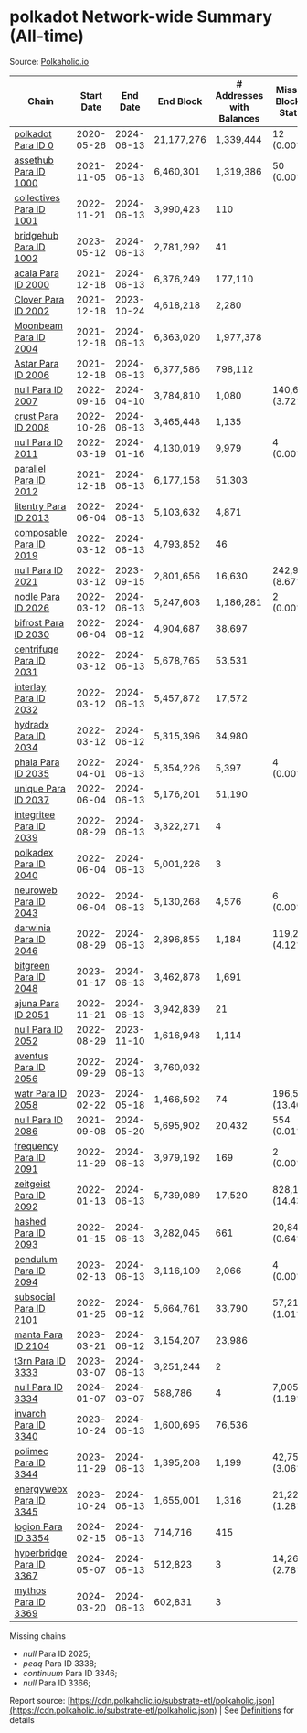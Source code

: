 # polkadot Network-wide Summary (All-time)

Source: [Polkaholic.io](https://polkaholic.io)


| Chain            | Start Date | End Date | End Block | # Addresses with Balances | Missing Blocks / Status |
| ---------------- | ---------- | ---------| --------- | ------------------------- | ----------------------- |
| [polkadot Para ID 0](/polkadot/0-polkadot) | 2020-05-26 | 2024-06-13 | 21,177,276 |  1,339,444 | 12 (0.00%)  |
| [assethub Para ID 1000](/polkadot/1000-assethub) | 2021-11-05 | 2024-06-13 | 6,460,301 |  1,319,386 | 50 (0.00%)  |
| [collectives Para ID 1001](/polkadot/1001-collectives) | 2022-11-21 | 2024-06-13 | 3,990,423 |  110 |    |
| [bridgehub Para ID 1002](/polkadot/1002-bridgehub) | 2023-05-12 | 2024-06-13 | 2,781,292 |  41 |    |
| [acala Para ID 2000](/polkadot/2000-acala) | 2021-12-18 | 2024-06-13 | 6,376,249 |  177,110 |    |
| [Clover Para ID 2002](/polkadot/2002-clover) | 2021-12-18 | 2023-10-24 | 4,618,218 |  2,280 |    |
| [Moonbeam Para ID 2004](/polkadot/2004-moonbeam) | 2021-12-18 | 2024-06-13 | 6,363,020 |  1,977,378 |    |
| [Astar Para ID 2006](/polkadot/2006-astar) | 2021-12-18 | 2024-06-13 | 6,377,586 |  798,112 |    |
| [null Para ID 2007](/polkadot/2007-kapex) | 2022-09-16 | 2024-04-10 | 3,784,810 |  1,080 | 140,668 (3.72%)  |
| [crust Para ID 2008](/polkadot/2008-crust) | 2022-10-26 | 2024-06-13 | 3,465,448 |  1,135 |    |
| [null Para ID 2011](/polkadot/2011-equilibrium) | 2022-03-19 | 2024-01-16 | 4,130,019 |  9,979 | 4 (0.00%)  |
| [parallel Para ID 2012](/polkadot/2012-parallel) | 2021-12-18 | 2024-06-13 | 6,177,158 |  51,303 |    |
| [litentry Para ID 2013](/polkadot/2013-litentry) | 2022-06-04 | 2024-06-13 | 5,103,632 |  4,871 |    |
| [composable Para ID 2019](/polkadot/2019-composable) | 2022-03-12 | 2024-06-13 | 4,793,852 |  46 |    |
| [null Para ID 2021](/polkadot/2021-efinity) | 2022-03-12 | 2023-09-15 | 2,801,656 |  16,630 | 242,949 (8.67%)  |
| [nodle Para ID 2026](/polkadot/2026-nodle) | 2022-03-12 | 2024-06-13 | 5,247,603 |  1,186,281 | 2 (0.00%)  |
| [bifrost Para ID 2030](/polkadot/2030-bifrost) | 2022-06-04 | 2024-06-12 | 4,904,687 |  38,697 |    |
| [centrifuge Para ID 2031](/polkadot/2031-centrifuge) | 2022-03-12 | 2024-06-13 | 5,678,765 |  53,531 |    |
| [interlay Para ID 2032](/polkadot/2032-interlay) | 2022-03-12 | 2024-06-13 | 5,457,872 |  17,572 |    |
| [hydradx Para ID 2034](/polkadot/2034-hydradx) | 2022-03-12 | 2024-06-12 | 5,315,396 |  34,980 |    |
| [phala Para ID 2035](/polkadot/2035-phala) | 2022-04-01 | 2024-06-13 | 5,354,226 |  5,397 | 4 (0.00%)  |
| [unique Para ID 2037](/polkadot/2037-unique) | 2022-06-04 | 2024-06-13 | 5,176,201 |  51,190 |    |
| [integritee Para ID 2039](/polkadot/2039-integritee) | 2022-08-29 | 2024-06-13 | 3,322,271 |  4 |    |
| [polkadex Para ID 2040](/polkadot/2040-polkadex) | 2022-06-04 | 2024-06-13 | 5,001,226 |  3 |    |
| [neuroweb Para ID 2043](/polkadot/2043-neuroweb) | 2022-06-04 | 2024-06-13 | 5,130,268 |  4,576 | 6 (0.00%)  |
| [darwinia Para ID 2046](/polkadot/2046-darwinia) | 2022-08-29 | 2024-06-13 | 2,896,855 |  1,184 | 119,220 (4.12%)  |
| [bitgreen Para ID 2048](/polkadot/2048-bitgreen) | 2023-01-17 | 2024-06-13 | 3,462,878 |  1,691 |    |
| [ajuna Para ID 2051](/polkadot/2051-ajuna) | 2022-11-21 | 2024-06-13 | 3,942,839 |  21 |    |
| [null Para ID 2052](/polkadot/2052-polkadot-parathread-2052) | 2022-08-29 | 2023-11-10 | 1,616,948 |  1,114 |    |
| [aventus Para ID 2056](/polkadot/2056-aventus) | 2022-09-29 | 2024-06-13 | 3,760,032 |   |    |
| [watr Para ID 2058](/polkadot/2058-watr) | 2023-02-22 | 2024-05-18 | 1,466,592 |  74 | 196,567 (13.40%)  |
| [null Para ID 2086](/polkadot/2086-kilt) | 2021-09-08 | 2024-05-20 | 5,695,902 |  20,432 | 554 (0.01%)  |
| [frequency Para ID 2091](/polkadot/2091-frequency) | 2022-11-29 | 2024-06-13 | 3,979,192 |  169 | 2 (0.00%)  |
| [zeitgeist Para ID 2092](/polkadot/2092-zeitgeist) | 2022-01-13 | 2024-06-13 | 5,739,089 |  17,520 | 828,192 (14.43%)  |
| [hashed Para ID 2093](/polkadot/2093-hashed) | 2022-01-15 | 2024-06-13 | 3,282,045 |  661 | 20,847 (0.64%)  |
| [pendulum Para ID 2094](/polkadot/2094-pendulum) | 2023-02-13 | 2024-06-13 | 3,116,109 |  2,066 | 4 (0.00%)  |
| [subsocial Para ID 2101](/polkadot/2101-subsocial) | 2022-01-25 | 2024-06-12 | 5,664,761 |  33,790 | 57,214 (1.01%)  |
| [manta Para ID 2104](/polkadot/2104-manta) | 2023-03-21 | 2024-06-12 | 3,154,207 |  23,986 |    |
| [t3rn Para ID 3333](/polkadot/3333-t3rn) | 2023-03-07 | 2024-06-13 | 3,251,244 |  2 |    |
| [null Para ID 3334](/polkadot/3334-polkadot-parathread-3334) | 2024-01-07 | 2024-03-07 | 588,786 |  4 | 7,005 (1.19%)  |
| [invarch Para ID 3340](/polkadot/3340-invarch) | 2023-10-24 | 2024-06-13 | 1,600,695 |  76,536 |    |
| [polimec Para ID 3344](/polkadot/3344-polimec) | 2023-11-29 | 2024-06-13 | 1,395,208 |  1,199 | 42,757 (3.06%)  |
| [energywebx Para ID 3345](/polkadot/3345-energywebx) | 2023-10-24 | 2024-06-13 | 1,655,001 |  1,316 | 21,229 (1.28%)  |
| [logion Para ID 3354](/polkadot/3354-logion) | 2024-02-15 | 2024-06-13 | 714,716 |  415 |    |
| [hyperbridge Para ID 3367](/polkadot/3367-hyperbridge) | 2024-05-07 | 2024-06-13 | 512,823 |  3 | 14,262 (2.78%)  |
| [mythos Para ID 3369](/polkadot/3369-mythos) | 2024-03-20 | 2024-06-13 | 602,831 |  3 |    |

Missing chains


* *null* Para ID 2025; 
* *peaq* Para ID 3338; 
* *continuum* Para ID 3346; 
* *null* Para ID 3366; 

Report source: [https://cdn.polkaholic.io/substrate-etl/polkaholic.json](https://cdn.polkaholic.io/substrate-etl/polkaholic.json) | See [Definitions](/DEFINITIONS.md) for details
